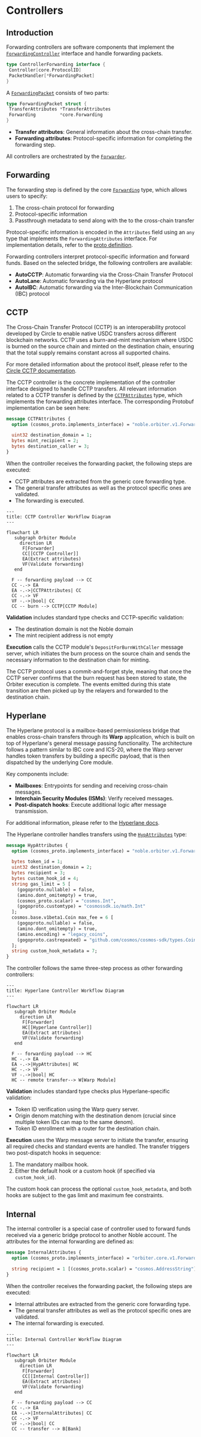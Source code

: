 # Controllers

## Introduction

Forwarding controllers are software components that implement the
[`ForwardingController`](https://github.com/noble-assets/orbiter/blob/main/types/controller.go#L30-L33)
interface and handle forwarding packets.

```go
type ControllerForwarding interface {
 Controller[core.ProtocolID]
 PacketHandler[*ForwardingPacket]
}
```

A [`ForwardingPacket`](https://github.com/noble-assets/orbiter/blob/main/types/packet.go#L171-L174)
consists of two parts:

```go
type ForwardingPacket struct {
 TransferAttributes *TransferAttributes
 Forwarding         *core.Forwarding
}
```

- **Transfer attributes**: General information about the cross-chain transfer.
- **Forwarding attributes**: Protocol-specific information for completing the forwarding step.

All controllers are orchestrated by the
[`Forwarder`](https://github.com/noble-assets/orbiter/blob/main/keeper/component/forwarder/forwarder.go#L42-L55).

## Forwarding

The forwarding step is defined by the core
[`Forwarding`](https://github.com/noble-assets/orbiter/blob/main/proto/noble/orbiter/core/v1/orbiter.proto#L35-L55)
type, which allows users to specify:

1. The cross-chain protocol for forwarding
2. Protocol-specific information
3. Passthrough metadata to send along with the to the cross-chain transfer

Protocol-specific information is encoded in the `Attributes` field using an `any` type that
implements the `ForwardingAttributes` interface.
For implementation details, refer to the
[proto definition](https://github.com/noble-assets/orbiter/blob/main/proto/noble/orbiter/core/v1/orbiter.proto#L35-L55).

Forwarding controllers interpret protocol-specific information and forward funds. Based on the
selected bridge, the following controllers are available:

- **AutoCCTP**: Automatic forwarding via the Cross-Chain Transfer Protocol
- **AutoLane**: Automatic forwarding via the Hyperlane protocol
- **AutoIBC**: Automatic forwarding via the Inter-Blockchain Communication (IBC) protocol

## CCTP

The Cross-Chain Transfer Protocol (CCTP) is an interoperability protocol developed by Circle to
enable native USDC transfers across different blockchain networks.
CCTP uses a burn-and-mint mechanism where USDC is burned on the source chain and minted on
the destination chain, ensuring that the total supply remains constant across all supported chains.

For more detailed information about the protocol itself, please refer to the
[Circle CCTP documentation](https://developers.circle.com/cctp).

The CCTP controller is the concrete implementation of the controller interface designed to handle
CCTP transfers.
All relevant information related to a CCTP transfer is defined by the
[`CCTPAttributes`](https://github.com/noble-assets/orbiter/blob/main/proto/noble/orbiter/controller/forwarding/v1/cctp.proto#L9-L26)
type, which implements the forwarding attributes interface.
The corresponding Protobuf implementation can be seen here:

```protobuf
message CCTPAttributes {
  option (cosmos_proto.implements_interface) = "noble.orbiter.v1.ForwardingAttributes";

  uint32 destination_domain = 1;
  bytes mint_recipient = 2;
  bytes destination_caller = 3;
}
```

When the controller receives the forwarding packet, the following steps are executed:

- CCTP attributes are extracted from the generic core forwarding type.
- The general transfer attributes as well as the protocol specific ones are validated.
- The forwarding is executed.

```mermaid
---
title: CCTP Controller Workflow Diagram
---

flowchart LR
   subgraph Orbiter Module
     direction LR
      F[Forwarder]
      CC[[CCTP Controller]]
      EA(Extract attributes)
      VF(Validate forwarding)
   end

  F -- forwarding payload --> CC
  CC -.-> EA
  EA -.->|CCTPAttributes| CC
  CC -.-> VF
  VF -.->|bool| CC
  CC -- burn --> CCTP[CCTP Module]
```

**Validation** includes standard type checks and CCTP-specific validation:

- The destination domain is not the Noble domain
- The mint recipient address is not empty

**Execution** calls the CCTP module's `DepositForBurnWithCaller` message server, which initiates the
burn process on the source chain and sends the necessary information to the destination chain for
minting.

The CCTP protocol uses a commit-and-forget style,
meaning that once the CCTP server confirms that the burn request has been stored to state,
the Orbiter execution is complete.
The events emitted
during this state transition are then picked up by the relayers and forwarded to the destination
chain.

## Hyperlane

The Hyperlane protocol is a mailbox-based permissionless bridge that enables cross-chain transfers
through its **Warp** application,
which is built on top of Hyperlane's general message passing functionality.
The architecture follows a pattern similar to IBC core and ICS-20,
where the Warp server handles token transfers by building a specific payload,
that is then dispatched by the underlying Core module.

Key components include:

- **Mailboxes**: Entrypoints for sending and receiving cross-chain messages.
- **Interchain Security Modules (ISMs)**: Verify received messages.
- **Post-dispatch hooks**: Execute additional logic after message transmission.

For additional information, please refer to the [Hyperlane docs](https://docs.hyperlane.xyz/).

The Hyperlane controller handles transfers using the
[`HypAttributes`](https://github.com/noble-assets/orbiter/blob/main/proto/noble/orbiter/controller/forwarding/v1/hyperlane.proto#L12-L48)
type:

```protobuf
message HypAttributes {
  option (cosmos_proto.implements_interface) = "noble.orbiter.v1.ForwardingAttributes";

  bytes token_id = 1;
  uint32 destination_domain = 2;
  bytes recipient = 3;
  bytes custom_hook_id = 4;
  string gas_limit = 5 [
    (gogoproto.nullable) = false,
    (amino.dont_omitempty) = true,
    (cosmos_proto.scalar) = "cosmos.Int",
    (gogoproto.customtype) = "cosmossdk.io/math.Int"
  ];
  cosmos.base.v1beta1.Coin max_fee = 6 [
    (gogoproto.nullable) = false,
    (amino.dont_omitempty) = true,
    (amino.encoding) = "legacy_coins",
    (gogoproto.castrepeated) = "github.com/cosmos/cosmos-sdk/types.Coins"
  ];
  string custom_hook_metadata = 7;
}
```

The controller follows the same three-step process as other forwarding controllers:

```mermaid
---
title: Hyperlane Controller Workflow Diagram
---

flowchart LR
   subgraph Orbiter Module
     direction LR
      F[Forwarder]
      HC[[Hyperlane Controller]]
      EA(Extract attributes)
      VF(Validate forwarding)
   end

  F -- forwarding payload --> HC
  HC -.-> EA
  EA -.->|HypAttributes| HC
  HC -.-> VF
  VF -.->|bool| HC
  HC -- remote transfer--> W[Warp Module]
```

**Validation** includes standard type checks plus Hyperlane-specific validation:

- Token ID verification using the Warp query server.
- Origin denom matching with the destination denom
(crucial since multiple token IDs can map to the same denom).
- Token ID enrollment with a router for the destination chain.

**Execution** uses the Warp message server to initiate the transfer, ensuring all required checks
and standard events are handled. The transfer triggers two post-dispatch hooks in sequence:

1. The mandatory mailbox hook.
2. Either the default hook or a custom hook (if specified via `custom_hook_id`).

The custom hook can process the optional `custom_hook_metadata`,
and both hooks are subject to the gas limit and maximum fee constraints.

## Internal

The internal controller is a special case of controller used to forward funds received via a generic
bridge protocol to another Noble account.
The attributes for the internal forwarding are defined as:

```protobuf
message InternalAttributes {
  option (cosmos_proto.implements_interface) = "orbiter.core.v1.ForwardingAttributes";

  string recipient = 1 [(cosmos_proto.scalar) = "cosmos.AddressString"];
}
```

When the controller receives the forwarding packet, the following steps are executed:

- Internal attributes are extracted from the generic core forwarding type.
- The general transfer attributes as well as the protocol specific ones are validated.
- The internal forwarding is executed.

```mermaid
---
title: Internal Controller Workflow Diagram
---

flowchart LR
   subgraph Orbiter Module
     direction LR
      F[Forwarder]
      CC[[Internal Controller]]
      EA(Extract attributes)
      VF(Validate forwarding)
   end

  F -- forwarding payload --> CC
  CC -.-> EA
  EA -.->|InternalAttributes| CC
  CC -.-> VF
  VF -.->|bool| CC
  CC -- transfer --> B[Bank]
```
